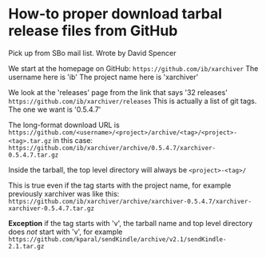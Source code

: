 # How-to proper download tarbal release files from GitHub

Pick up from SBo mail list.
Wrote by David Spencer

We start at the homepage on GitHub:
`https://github.com/ib/xarchiver`
The username here is 'ib'
The project name here is 'xarchiver'

We look at the 'releases' page from the link that says '32 releases'
`https://github.com/ib/xarchiver/releases`
This is actually a list of git tags. The one we want is '0.5.4.7'

The long-format download URL is
`https://github.com/<username>/<project>/archive/<tag>/<project>-<tag>.tar.gz`
in this case:
`https://github.com/ib/xarchiver/archive/0.5.4.7/xarchiver-0.5.4.7.tar.gz`

Inside the tarball, the top level directory will always be
`<project>-<tag>/`

This is true even if the tag starts with the project name, for example
previously xarchiver was like this:
`https://github.com/ib/xarchiver/archive/xarchiver-0.5.4.7/xarchiver-xarchiver-0.5.4.7.tar.gz`

**Exception** if the tag starts with 'v', the tarball name and top
level directory does *not* start with 'v', for example
`https://github.com/kparal/sendKindle/archive/v2.1/sendKindle-2.1.tar.gz`
